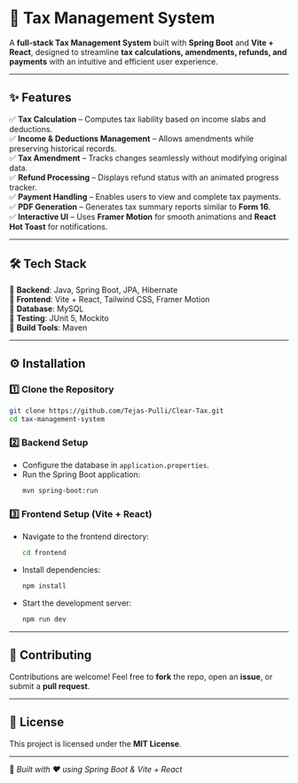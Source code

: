 # 🚀 Tax Management System  

A **full-stack Tax Management System** built with **Spring Boot** and **Vite + React**, designed to streamline **tax calculations, amendments, refunds, and payments** with an intuitive and efficient user experience.  

---

## ✨ Features  
✅ **Tax Calculation** – Computes tax liability based on income slabs and deductions.  
✅ **Income & Deductions Management** – Allows amendments while preserving historical records.  
✅ **Tax Amendment** – Tracks changes seamlessly without modifying original data.  
✅ **Refund Processing** – Displays refund status with an animated progress tracker.  
✅ **Payment Handling** – Enables users to view and complete tax payments.  
✅ **PDF Generation** – Generates tax summary reports similar to **Form 16**.  
✅ **Interactive UI** – Uses **Framer Motion** for smooth animations and **React Hot Toast** for notifications.  

---

## 🛠 Tech Stack  
🔹 **Backend**: Java, Spring Boot, JPA, Hibernate  
🔹 **Frontend**: Vite + React, Tailwind CSS, Framer Motion  
🔹 **Database**: MySQL  
🔹 **Testing**: JUnit 5, Mockito  
🔹 **Build Tools**: Maven  

---

## ⚙️ Installation  

### 1️⃣ Clone the Repository  
```bash
git clone https://github.com/Tejas-Pulli/Clear-Tax.git
cd tax-management-system
```

### 2️⃣ Backend Setup  
- Configure the database in `application.properties`.  
- Run the Spring Boot application:  
  ```bash
  mvn spring-boot:run
  ```

### 3️⃣ Frontend Setup (Vite + React)  
- Navigate to the frontend directory:  
  ```bash
  cd frontend
  ```
- Install dependencies:  
  ```bash
  npm install
  ```
- Start the development server:  
  ```bash
  npm run dev
  ```

---

## 🤝 Contributing  
Contributions are welcome! Feel free to **fork** the repo, open an **issue**, or submit a **pull request**.  

---

## 📜 License  
This project is licensed under the **MIT License**.  

---

🔹 *Built with ❤️ using Spring Boot & Vite + React*  

